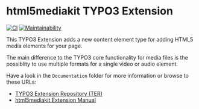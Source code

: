 # html5mediakit TYPO3 Extension

[![CI](https://github.com/astehlik/typo3-extension-html5mediakit/actions/workflows/test.yml/badge.svg)](https://github.com/astehlik/typo3-extension-html5mediakit/actions/workflows/test.yml)
[![Maintainability](https://api.codeclimate.com/v1/badges/bebb623b96cfe91d495d/maintainability)](https://codeclimate.com/github/astehlik/typo3-extension-html5mediakit/maintainability)

This TYPO3 Extension adds a new content element type for adding HTML5 media elements for your page.

The main difference to the TYPO3 core functionality for media files is the possiblity to
use multiple formats for a single video or audio element.

Have a look in the `Documentation` folder for more information or
browse to these URLs:

* [TYPO3 Extension Repository (TER)](https://extensions.typo3.org/extension/html5mediakit)
* [html5mediakit Extension Manual](https://docs.typo3.org/typo3cms/extensions/html5mediakit)
